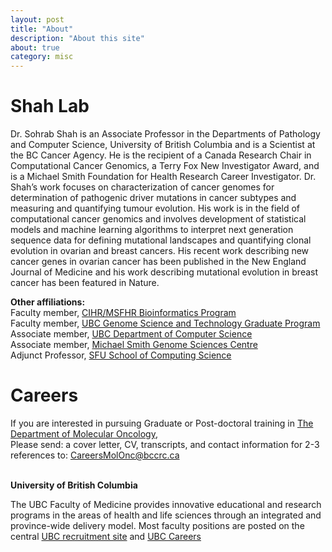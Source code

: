 ```yaml
---
layout: post
title: "About"
description: "About this site"
about: true
category: misc
---
```

# Shah Lab
Dr. Sohrab Shah is an Associate Professor in the Departments of Pathology and Computer Science, University of British Columbia and is a Scientist at the BC Cancer Agency. He is the recipient of a Canada Research Chair in Computational Cancer Genomics, a Terry Fox New Investigator Award, and is a Michael Smith Foundation for Health Research Career Investigator. Dr. Shah’s work focuses on characterization of cancer genomes for determination of pathogenic driver mutations in cancer subtypes and measuring and quantifying tumour evolution. His work is in the field of computational cancer genomics and involves development of statistical models and machine learning algorithms to interpret next generation sequence data for defining mutational landscapes and quantifying clonal evolution in ovarian and breast cancers. His recent work describing new cancer genes in ovarian cancer has been published in the New England Journal of Medicine and his work describing mutational evolution in breast cancer has been featured in Nature.

<b>Other affiliations:</b>
<br>Faculty member, [CIHR/MSFHR Bioinformatics Program](http://www.bcgsc.ca/platform/bioinfo)
<br>Faculty member, [UBC Genome Science and Technology Graduate Program](http://www.gsat.ubc.ca/)
<br>Associate member, [UBC Department of Computer Science](https://www.cs.ubc.ca/)
<br>Associate member, [Michael Smith Genome Sciences Centre](http://www.bcgsc.ca/)
<br>Adjunct Professor, [SFU School of Computing Science](http://www.sfu.ca/computing.html)


# Careers

If you are interested in pursuing Graduate or Post-doctoral training in [The Department of Molecular Oncology](http://molonc.bccrc.ca/), 
<br>Please send: a cover letter, CV, transcripts, and contact information for 2-3 references to: <a href="mailto:CareersMolOnc@bccrc.ca">CareersMolOnc@bccrc.ca</a> <br>

<br>
<b> University of British Columbia </b>

The UBC Faculty of Medicine provides innovative educational and research programs in the areas of health and life sciences through an integrated and province-wide delivery model. Most faculty positions are posted on the central [UBC recruitment site](https://webapps.hr.ubc.ca/hrjobs/jobpostings?facultydept=MEDF) and  [UBC Careers](http://www.hr.ubc.ca/careers/)
